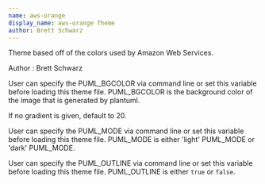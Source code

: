 ```yaml
---
name: aws-orange
display_name: aws-orange Theme
author: Brett Schwarz
---
```

Theme based off of the colors used by Amazon Web Services.

Author
: Brett Schwarz

User can specify the PUML_BGCOLOR via command line or set this variable before loading this theme file.
PUML_BGCOLOR is the background color of the image that is generated by plantuml.

If no gradient is given, default to 20.

User can specify the PUML_MODE via command line or set this variable before loading this theme file.
PUML_MODE is either 'light' PUML_MODE or 'dark' PUML_MODE.

User can specify the PUML_OUTLINE via command line or set this variable before loading this theme file.
PUML_OUTLINE is either `true` or `false`.
